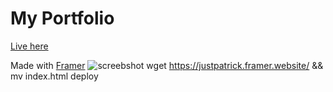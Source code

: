 # My Portfolio

[Live here](https://patrickwaweru.xyz)

Made with [Framer](framer.com)
![screebshot](https://user-images.githubusercontent.com/56973177/184093225-526578ef-1768-4524-834a-1ab2e72ced88.png)
wget https://justpatrick.framer.website/ && mv index.html deploy
